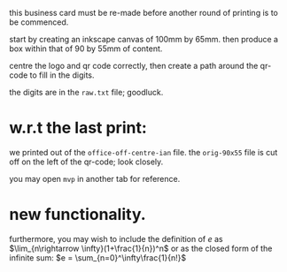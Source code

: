 this business card must be re-made before another round of printing is to be commenced.

start by creating an inkscape canvas of 100mm by 65mm. then produce a box within that of 90 by 55mm of content. 

centre the logo and qr code correctly, then create a path around the qr-code to fill in the digits.

the digits are in the `raw.txt` file; goodluck.

# w.r.t the last print:
we printed out of the `office-off-centre-ian` file. the `orig-90x55` file is cut off on the left of the qr-code; look closely.

you may open `mvp` in another tab for reference.

# new functionality.

furthermore, you may wish to include the definition of $e$ as $\lim_{n\rightarrow \infty}(1+\frac{1}{n})^n$ or as the closed form of the infinite sum: $e = \sum_{n=0}^\infty\frac{1}{n!}$
